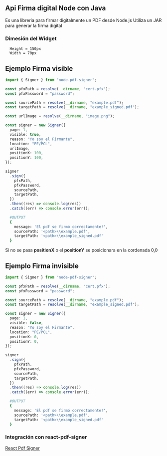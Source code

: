 ## Api Firma digital Node con Java

Es una libreria para firmar digitalmente un PDF desde Node.js
Utiliza un JAR para generar la firma digital

### Dimesión del Widget

```
  Height = 150px
  Width = 70px
```

## Ejemplo Firma visible

```ts
import { Signer } from "node-pdf-signer";

const pfxPath = resolve(__dirname, "cert.pfx");
const pfxPassword = "password";

const sourcePath = resolve(__dirname, "example.pdf");
const targetPath = resolve(__dirname, "example_signed.pdf");

const urlImage = resolve(__dirname, "image.png");

const signer = new Signer({
  page: 1,
  visible: true,
  reason: "Yo soy el Firmante",
  location: "PE/PCL",
  urlImage,
  positionX: 100,
  positionY: 100,
});

signer
  .sign({
    pfxPath,
    pfxPassword,
    sourcePath,
    targetPath,
  })
  .then((res) => console.log(res))
  .catch((err) => console.error(err));
```

```bash
  #OUTPUT
  {
    message: 'El pdf se firmó correctamente!',
    sourcePath: '<path>\\example.pdf',
    targetPath: '<path>\\example_signed.pdf'
  }
```

Si no se pasa **positionX** o el **positionY** se posicionara en la cordenada 0,0

## Ejemplo Firma invisible

```ts
import { Signer } from "node-pdf-signer";

const pfxPath = resolve(__dirname, "cert.pfx");
const pfxPassword = "password";

const sourcePath = resolve(__dirname, "example.pdf");
const targetPath = resolve(__dirname, "example_signed.pdf");

const signer = new Signer({
  page: 1,
  visible: false,
  reason: "Yo soy el Firmante",
  location: "PE/PCL",
  positionX: 0,
  positionY: 0,
});

signer
  .sign({
    pfxPath,
    pfxPassword,
    sourcePath,
    targetPath,
  })
  .then((res) => console.log(res))
  .catch((err) => console.error(err));
```

```bash
  #OUTPUT
  {
    message: 'El pdf se firmó correctamente!',
    sourcePath: '<path>\\example.pdf',
    targetPath: '<path>\\example_signed.pdf'
  }
```

### Integración con react-pdf-signer

[React Pdf Signer](https://www.npmjs.com/package/react-pdf-signer)
